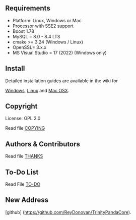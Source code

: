 ## Requirements
+ Platform: Linux, Windows or Mac
+ Processor with SSE2 support
+ Boost 1.78
+ MySQL = 8.0 - 8.4 LTS
+ cmake >= 3.24 (Windows / Linux)
+ OpenSSL= 3.x.x
+ MS Visual Studio = 17 (2022) (Windows only)

## Install
Detailed installation guides are available in the wiki for

[Windows](http://wiki.projectskyfire.org/index.php?title=Installation_Windows),
[Linux](http://wiki.projectskyfire.org/index.php?title=Installation_Linux) and
[Mac OSX](http://wiki.projectskyfire.org/index.php?title=Installation_Mac_OS_X).



## Copyright
License: GPL 2.0

Read file [COPYING](COPYING.md)

## Authors &amp; Contributors
Read file [THANKS](THANKS.md)

## To-Do List
Read File [TO-DO](TODO.md)

## New Address
[github] (https://github.com/ReyDonovan/TrinityPandaCore).
